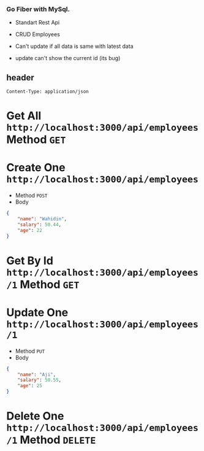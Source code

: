 ### Go Fiber with MySql.
* Standart Rest Api
* CRUD Employees

* Can't update if all data is same with latest data
* update can't show the current id (its bug)

## header
`Content-Type: application/json`
# Get All `http://localhost:3000/api/employees` Method `GET`
# Create One `http://localhost:3000/api/employees` 
* Method `POST` 
* Body 
```json
{
    "name": "Wahidin",
    "salary": 50.44,
    "age": 22
}
```
# Get By Id `http://localhost:3000/api/employees/1` Method `GET`
# Update One `http://localhost:3000/api/employees/1`
* Method `PUT` 
* Body 
```json
{
    "name": "Aji",
    "salary": 50.55,
    "age": 25
}
```
# Delete One `http://localhost:3000/api/employees/1` Method `DELETE`